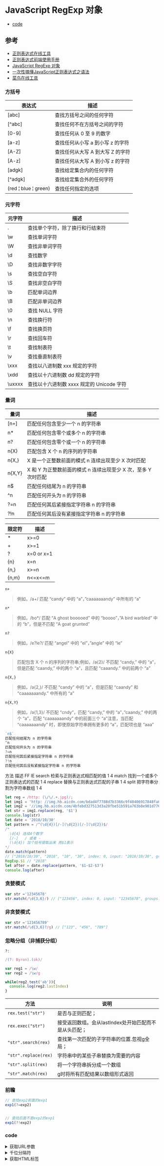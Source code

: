 # JavaScript RegExp 对象

- [code](#code)

## 参考

- [正则表达式在线工具](https://regexr.com/)
- [正则表达式前端使用手册](http://louiszhai.github.io/2016/06/13/regexp/)
- [JavaScript RegExp 对象](http://www.runoob.com/jsref/jsref-obj-regexp.html)
- [一次性搞懂JavaScript正则表达式之语法](https://juejin.im/post/5bda4e6fe51d45681f245274)
- [菜鸟在线工具](https://c.runoob.com)


### 方括号

表达式 | 描述
---|---
[abc]	  |查找方括号之间的任何字符
[^abc]	|查找任何不在方括号之间的字符
[0-9]	  |查找任何从 0 至 9 的数字
[a-z]	  |查找任何从小写 a 到小写 z 的字符
[A-Z]	  |查找任何从大写 A 到大写 Z 的字符
[A-z]	  |查找任何从大写 A 到小写 z 的字符
[adgk]	|查找给定集合内的任何字符
[^adgk]	|查找给定集合外的任何字符
(red &#166; blue &#166; green)	|查找任何指定的选项

### 元字符
元字符 |	描述
---|---
.	  | 查找单个字符，除了换行和行结束符
\w	| 查找单词字符
\W	| 查找非单词字符
\d	| 查找数字
\D	| 查找非数字字符
\s	| 查找空白字符
\S	| 查找非空白字符
\b	| 匹配单词边界
\B	| 匹配非单词边界
\0	| 查找 NULL 字符
\n	| 查找换行符
\f	| 查找换页符
\r	| 查找回车符
\t	| 查找制表符
\v	| 查找垂直制表符
\xxx	|查找以八进制数 xxx 规定的字符
\xdd	|查找以十六进制数 dd 规定的字符
\uxxxx	|查找以十六进制数 xxxx 规定的 Unicode 字符

### 量词

量词	| 描述
---|---
[n+]	| 匹配任何包含至少一个 n 的字符串
n*	  | 匹配任何包含零个或多个 n 的字符串
n?	  | 匹配任何包含零个或一个 n 的字符串
n{X}	| 匹配包含 X 个 n 的序列的字符串
n{X,}	|X 是一个正整数前面的模式 n 连续出现至少 X 次时匹配
n{X,Y}	|X 和 Y 为正整数前面的模式 n 连续出现至少 X 次，至多 Y 次时匹配
n$	| 匹配任何结尾为 n 的字符串
^n	| 匹配任何开头为 n 的字符串
?=n	| 匹配任何其后紧接指定字符串 n 的字符串
?!n	| 匹配任何其后没有紧接指定字符串 n 的字符串

限定符 |	描述
---|---
*	| x>=0
+	| x>=1
?	| x=0 or x=1
{n}	| x=n
{n,}	| x>=n
{n,m}	| n<=x<=m


`n+`
>例如，/a+/ 匹配 “candy” 中的 “a”，”caaaaaaandy” 中所有的 “a”

`n*`
>例如，/bo*/ 匹配 “A ghost booooed” 中的 “boooo”，”A bird warbled” 中的 “b”，但是不匹配 “A goat grunted”

`n?`
>例如，/e?le?/ 匹配 “angel” 中的 “el”，”angle” 中的 “le”

`n{X}`
>匹配包含 X 个 n 的序列的字符串;例如，/a{2}/ 不匹配 “candy,” 中的 “a”，但是匹配 “caandy,” 中的两个 “a”，且匹配 “caaandy.” 中的前两个 “a”

`n{X,}`

>例如，/a{2,}/ 不匹配 “candy” 中的 “a”，但是匹配 “caandy” 和 “caaaaaaandy.” 中所有的 “a”

`n{X,Y}`

>例如，/a{1,3}/ 不匹配 “cndy”，匹配 “candy,” 中的 “a”，”caandy,” 中的两个 “a”，匹配 “caaaaaaandy” 中的前面三个 “a”注意，当匹配 “caaaaaaandy” 时，即使原始字符串拥有更多的 “a”，匹配项也是 “aaa”

```js
`n$`
匹配任何结尾为 n 的字符串
^n
匹配任何开头为 n 的字符串
?=n
匹配任何其后紧接指定字符串 n 的字符串
?!n
匹配任何其后没有紧接指定字符串 n 的字符串
```
方法	描述	FF	IE
search	检索与正则表达式相匹配的值	1	4
match	找到一个或多个正则表达式的匹配	1	4
replace	替换与正则表达式匹配的子串	1	4
split	把字符串分割为字符串数组	1	4


```js
let reg = /http: (\/\/.+.jpg)/;
let img1 = 'http: //img.hb.aicdn.com/bdad4f7788d7b3366c9f40406917848fa67bc7362bfa0-xLVh5p_fw658.jpg'
let img2 = '//img.hb.aicdn.com/4bfebd327513d3a20fbe51b591a763b8e901d776679ed-lPKjKd_fw658.jpg'
let str = img1.replace(reg, '$1')
console.log(str)
let date = '2018/10/30'
let pattern = /^(\d{4})[/-](\d{2})[/-](\d{2})$/
/*
  \d{4} 连续4个数字
  [/-]   / 或者 - 
  (\d{4}) 加个括号提取出来 用$1表示
*/
date.match(pattern) 
// ["2018/10/30", "2018", "10", "30", index: 0, input: "2018/10/30", groups: undefined]
RegExp.$1 // "2018"
let after = date.replace(pattern, '$1-$2-$3')
console.log(after)
```

### 贪婪模式

```js
var str ='12345678'
str.match(/\d{3,6}/) // ["123456", index: 0, input: "12345678", groups: undefined]
```

### 非贪婪模式

```js
var str ='123456789'
str.match(/\d{3,6}?/g) // ["123", "456", "789"]
```

### 忽略分组（非捕获分组）
`?:`

```js
/(?: Byron).(ok)/
```

```js
var reg1 = /\w/
var reg2 = /\w/g

while(reg2.test('ab')){
  console.log(reg2.lastIndex)
}
```

方法 | 说明
---|--- 
`rex.test("str")`|是否与正则匹配；
`rex.exec("str")`| 接受返回数组。会从lastIndex处开始匹配而不是从头匹配；
`"str".search(rex)`| 查找第一次匹配的子字符串的位置.忽视g全局；
`"str".replace(rex)`| 字符串中的某些子串替换为需要的内容
`"str".split(rex)`| 将一个字符串拆分成一个数组
`"str".match(rex)`| g时将所有匹配结果以数组形式返回


### 前瞻
```js
// 查找exp2前面的exp1
exp1(?=exp2)


// 查找后面不是exp2的exp1
exp1(?!exp2)
```

### code



<details>
<summary>获取URL参数</summary>

**获取URL参数**

```js
var urlParams = function (key) {
  var ret = location.search.match(new RegExp('(\\?|&)' + key + '=(.*?)(&|$)'))
  return ret && decodeURIComponent(ret[2])
}

// TODO
function getParam(url, name) {
  var re = new RegExp(`(^|\\?|&)${name}=([^&]*)(\\s|&|$)`, 'i')
  var res = url.match(re)
  console.log(res)
  console.log(decodeURIComponent(RegExp.$2))
}

getParam('https://www.domain.com/?user=anonymous&id=123&id=456&city=%E5%8C%97%E4%BA%AC&enabled', 'id')
```

</details>

<details>
<summary>千位分隔符</summary>

```js
// 千位分隔符
// 匹配的是后面是3*n个数字的非单词边界(\B)
// bug 小数点不能超过3位
/**
 * 
 * @param {string} str 
 */
function thousandSeparator(str) {
  return str.replace(/\B(?=(?:\d{3})+(?!\d))/g, ',')
}

thousandSeparator('1234567890') // 1,234,567,890
thousandSeparator('123456789.1369') // 123,456,789.1,369
```

</details>


<details>
<summary>获取HTML标签</summary>

```js
var str1 = '<a href="https://www.yuque.com/afx/blog">蚂蚁金服AFX团队博客</a >'
var str2 = '<a href="https://www.yuque.com/atian25/plantuml">PlantUML</a >'
var str3 = '<a href="https://www.yuque.com/awesome/fe_weekly">前端技术周刊</a >'
var str4 = '<a href="https://www.yuque.com/itchina110/goodfe">前端精选</a >'
```

```js
/**
 * @description 匹配a标签href属性
 *
 * @param {String} str
 * @returns
 * 
 * @todo 容错处理
 */
function matchHrefValue(str) {
  var re = /<a[^>]+href=["\'](.*?)["\']/
  var reg = /href=["'](.*?)["\']/ // ?
  var reg1 = /<a\b[^>]+\bhref="([^"]*)"[^>]*>/
  return str.match(re)[1]
}

// test
matchHrefValue(str1) // https://www.yuque.com/afx/blog
matchHrefValue(str4) // https://www.yuque.com/itchina110/goodfe

```
</details>